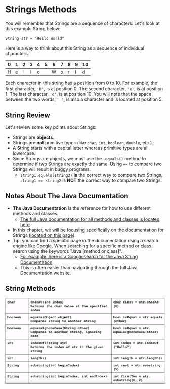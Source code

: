 # Strings Methods

You will remember that Strings are a sequence of characters. Let's look at this example String below:

```
String str = "Hello World"
```

Here is a way to think about this String as a sequence of individual characters:

| 0  | 1  | 2  | 3  | 4  | 5  | 6  | 7  | 8  | 9  | 10 |
| -- | -- | -- | -- | -- | -- | -- | -- | -- | -- | -- |
| H  | e  | l  | l  | o  |    | W  | o  | r  | l  | d  |

Each character in this string has a position from 0 to 10. For example, the first character, `'H'`, is at position 0. The second character, `'e'`, is at position 1. The last character, `'d'`, is at position 10. You will note that the space between the two words, `' '`, is also a character and is located at position 5.

## String Review

Let's review some key points about Strings:

* Strings are **objects**.
* Strings are **not** primitive types (like `char`, `int`, `boolean`, `double`, etc.).
* A **S**tring starts with a capital letter whereas primitive types are all lowercase.
* Since Strings are objects, we must use the `.equals()` method to determine if two Strings are exactly the same. Using `==` to compare two Strings will result in buggy programs.
  * `string1.equals(string2)` **is** the correct way to compare two Strings. `string1 == string2` is **NOT** the correct way to compare two Strings.

## Notes About The Java Documentation

* **The Java Documentation** is the reference for how to use different methods and classes. 
  * [The full Java documentation for all methods and classes is located here](https://docs.oracle.com/javase/7/docs/api/). 
* In this chapter, we will be focusing specifically on the documentation for Strings ([located on this page](https://docs.oracle.com/javase/7/docs/api/java/lang/String.html)).
* Tip: you can find a specific page in the documentation using a search engine like Google. When searching for a specific method or class, search using the keywords "Java  [method or class]". 
  * [For example, here is a Google search for the Java String Documentation](https://www.google.com/search?q=java+string).
  * This is often easier than navigating through the full Java Documentation website.

## String Methods

![](static/methods/string-methods-table.png)








